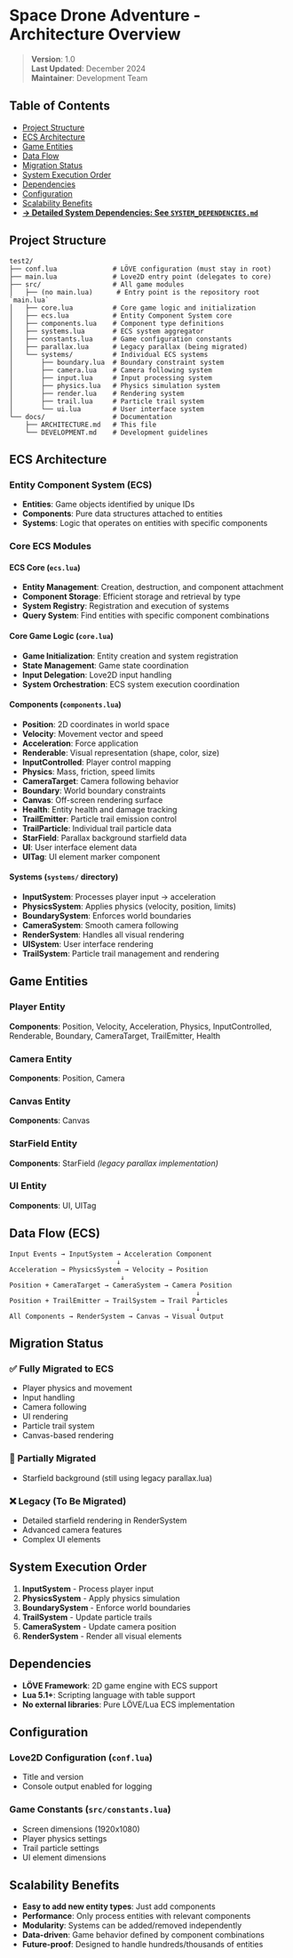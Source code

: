 # Space Drone Adventure - Architecture Overview

> **Version**: 1.0  
> **Last Updated**: December 2024  
> **Maintainer**: Development Team

## Table of Contents

- [Project Structure](#project-structure)
- [ECS Architecture](#ecs-architecture)
- [Game Entities](#game-entities)
- [Data Flow](#data-flow-ecs)
- [Migration Status](#migration-status)
- [System Execution Order](#system-execution-order)
- [Dependencies](#dependencies)
- [Configuration](#configuration)
- [Scalability Benefits](#scalability-benefits)
- [**→ Detailed System Dependencies: See `SYSTEM_DEPENDENCIES.md`**](#system-dependencies)

## Project Structure

```
test2/
├── conf.lua              # LÖVE configuration (must stay in root)
├── main.lua              # Love2D entry point (delegates to core)
├── src/                  # All game modules
│   ├── (no main.lua)      # Entry point is the repository root `main.lua`
│   ├── core.lua          # Core game logic and initialization
│   ├── ecs.lua           # Entity Component System core
│   ├── components.lua    # Component type definitions
│   ├── systems.lua       # ECS system aggregator
│   ├── constants.lua     # Game configuration constants
│   ├── parallax.lua      # Legacy parallax (being migrated)
│   └── systems/          # Individual ECS systems
│       ├── boundary.lua  # Boundary constraint system
│       ├── camera.lua    # Camera following system
│       ├── input.lua     # Input processing system
│       ├── physics.lua   # Physics simulation system
│       ├── render.lua    # Rendering system
│       ├── trail.lua     # Particle trail system
│       └── ui.lua        # User interface system
└── docs/                 # Documentation
    ├── ARCHITECTURE.md   # This file
    └── DEVELOPMENT.md    # Development guidelines
```

## ECS Architecture

### Entity Component System (ECS)
- **Entities**: Game objects identified by unique IDs
- **Components**: Pure data structures attached to entities
- **Systems**: Logic that operates on entities with specific components

### Core ECS Modules

#### ECS Core (`ecs.lua`)
- **Entity Management**: Creation, destruction, and component attachment
- **Component Storage**: Efficient storage and retrieval by type
- **System Registry**: Registration and execution of systems
- **Query System**: Find entities with specific component combinations

#### Core Game Logic (`core.lua`)
- **Game Initialization**: Entity creation and system registration
- **State Management**: Game state coordination
- **Input Delegation**: Love2D input handling
- **System Orchestration**: ECS system execution coordination

#### Components (`components.lua`)
- **Position**: 2D coordinates in world space
- **Velocity**: Movement vector and speed
- **Acceleration**: Force application
- **Renderable**: Visual representation (shape, color, size)
- **InputControlled**: Player control mapping
- **Physics**: Mass, friction, speed limits
- **CameraTarget**: Camera following behavior
- **Boundary**: World boundary constraints
- **Canvas**: Off-screen rendering surface
- **Health**: Entity health and damage tracking
- **TrailEmitter**: Particle trail emission control
- **TrailParticle**: Individual trail particle data
- **StarField**: Parallax background starfield data
- **UI**: User interface element data
- **UITag**: UI element marker component

#### Systems (`systems/` directory)
- **InputSystem**: Processes player input → acceleration
- **PhysicsSystem**: Applies physics (velocity, position, limits)
- **BoundarySystem**: Enforces world boundaries
- **CameraSystem**: Smooth camera following
- **RenderSystem**: Handles all visual rendering
- **UISystem**: User interface rendering
- **TrailSystem**: Particle trail management and rendering

## Game Entities

### Player Entity
**Components**: Position, Velocity, Acceleration, Physics, InputControlled, Renderable, Boundary, CameraTarget, TrailEmitter, Health

### Camera Entity
**Components**: Position, Camera

### Canvas Entity
**Components**: Canvas

### StarField Entity
**Components**: StarField *(legacy parallax implementation)*

### UI Entity
**Components**: UI, UITag

## Data Flow (ECS)

```
Input Events → InputSystem → Acceleration Component
                           ↓
Acceleration → PhysicsSystem → Velocity → Position
                            ↓
Position + CameraTarget → CameraSystem → Camera Position
                                               ↓
Position + TrailEmitter → TrailSystem → Trail Particles
                                               ↓
All Components → RenderSystem → Canvas → Visual Output
```

## Migration Status

### ✅ Fully Migrated to ECS
- Player physics and movement
- Input handling
- Camera following
- UI rendering
- Particle trail system
- Canvas-based rendering

### 🔄 Partially Migrated
- Starfield background (still using legacy parallax.lua)

### ❌ Legacy (To Be Migrated)
- Detailed starfield rendering in RenderSystem
- Advanced camera features
- Complex UI elements

## System Execution Order

1. **InputSystem** - Process player input
2. **PhysicsSystem** - Apply physics simulation
3. **BoundarySystem** - Enforce world boundaries
4. **TrailSystem** - Update particle trails
5. **CameraSystem** - Update camera position
6. **RenderSystem** - Render all visual elements

## Dependencies

- **LÖVE Framework**: 2D game engine with ECS support
- **Lua 5.1+**: Scripting language with table support
- **No external libraries**: Pure LÖVE/Lua ECS implementation

## Configuration

### Love2D Configuration (`conf.lua`)
- Title and version
- Console output enabled for logging

### Game Constants (`src/constants.lua`)
- Screen dimensions (1920x1080)
- Player physics settings
- Trail particle settings
- UI element dimensions

## Scalability Benefits

- **Easy to add new entity types**: Just add components
- **Performance**: Only process entities with relevant components
- **Modularity**: Systems can be added/removed independently
- **Data-driven**: Game behavior defined by component combinations
- **Future-proof**: Designed to handle hundreds/thousands of entities
